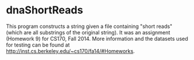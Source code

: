 # dnaShortReads

This program constructs a string given a file containing "short reads" (which are all substrings of the original string). It was an assignment (Homework 9) for CS170, Fall 2014. More information and the datasets used for testing can be found at http://inst.cs.berkeley.edu/~cs170/fa14/#Homeworks. 
